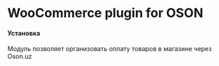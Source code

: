 # WooCommerce plugin for OSON

<h4> Установка</h4>

Модуль позволяет организовать оплату товаров в магазине через Oson.uz


